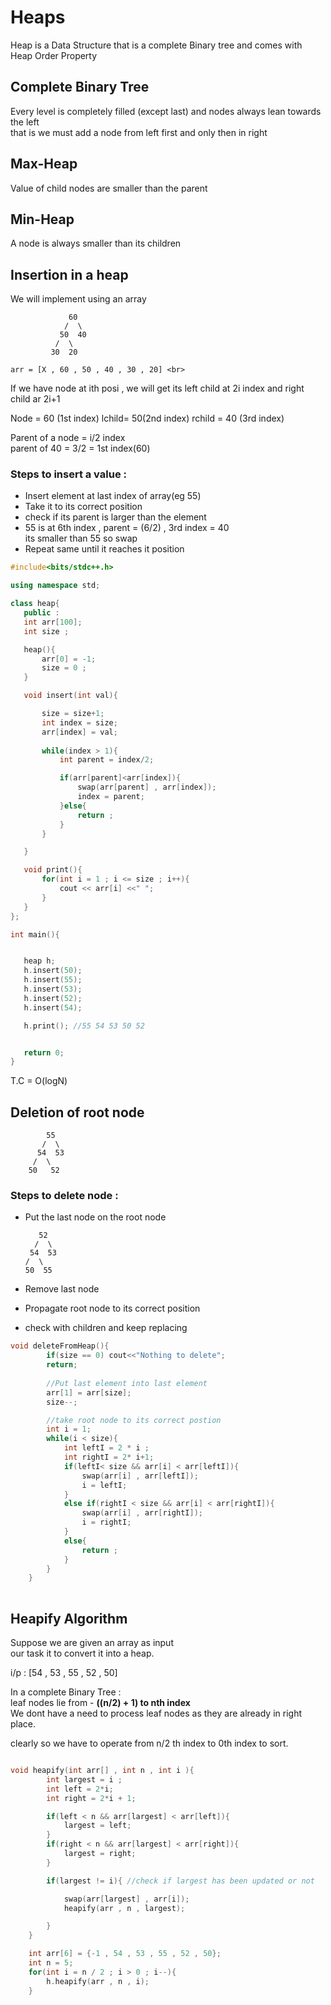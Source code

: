 # Heaps

Heap is a Data Structure that is a complete Binary tree and comes with Heap Order Property

## Complete Binary Tree 

Every level is completely filled (except last) and nodes always lean towards the left<br>
that is we must add a node from left first and only then in right 

## Max-Heap 

Value of child nodes are smaller than the parent

## Min-Heap

A node is always smaller than its children

## Insertion in a heap

We will implement using an array

                 60
                /  \
               50  40
              /  \
             30  20 

    arr = [X , 60 , 50 , 40 , 30 , 20] <br>

If we have node at ith posi , we will get its left child at 2i index and right child ar 2i+1<br>

Node = 60 (1st index) lchild= 50(2nd index) rchild = 40 (3rd index) <br>

Parent of a node = i/2 index <br>
parent of 40 = 3/2 = 1st index(60) <br>

### Steps to insert a value : 

 - Insert element at last index of array(eg 55)
 - Take it to its correct position
 - check if its parent is larger than the element
 - 55 is at 6th index , parent = (6/2) , 3rd index = 40<br>its smaller than 55 so swap
 - Repeat same until it reaches it position

 ```c++
 #include<bits/stdc++.h>

using namespace std;

class heap{
    public :
    int arr[100];
    int size ;

    heap(){
        arr[0] = -1;
        size = 0 ;
    }

    void insert(int val){

        size = size+1;
        int index = size;
        arr[index] = val;
        
        while(index > 1){
            int parent = index/2;

            if(arr[parent]<arr[index]){
                swap(arr[parent] , arr[index]);
                index = parent;
            }else{
                return ;
            }
        }

    }

    void print(){
        for(int i = 1 ; i <= size ; i++){
            cout << arr[i] <<" ";
        }
    }
};

int main(){


    heap h;
    h.insert(50);
    h.insert(55);
    h.insert(53);
    h.insert(52);
    h.insert(54);

    h.print(); //55 54 53 50 52 


    return 0;
}
```

T.C = O(logN)

## Deletion of root node 

            55 
           /  \
          54  53 
         /  \
        50   52

### Steps to delete node : 

  - Put the last node on the root node
      
           52 
          /  \ 
         54  53 
        /  \ 
        50  55

  - Remove last node
  - Propagate root node to its correct position
  - check with children and keep replacing
  
```c++
void deleteFromHeap(){
        if(size == 0) cout<<"Nothing to delete";
        return;
        
        //Put last element into last element
        arr[1] = arr[size];
        size--;

        //take root node to its correct postion
        int i = 1;
        while(i < size){
            int leftI = 2 * i ;
            int rightI = 2* i+1;
            if(leftI< size && arr[i] < arr[leftI]){
                swap(arr[i] , arr[leftI]);
                i = leftI;
            }
            else if(rightI < size && arr[i] < arr[rightI]){
                swap(arr[i] , arr[rightI]);
                i = rightI;
            }
            else{
                return ;
            }
        }
    }
    
```

## Heapify Algorithm

Suppose we are given an array as input <br>
our task it to convert it into a heap.<br>

i/p : [54 , 53 , 55 , 52 , 50]

In a complete Binary Tree : <br>
leaf nodes lie from -  **((n/2) + 1) to nth index**<br>
We dont have a need to process leaf nodes as they are already in right place.

clearly so we have to operate from n/2 th index to 0th index to sort. <br>

```cpp

void heapify(int arr[] , int n , int i ){
        int largest = i ;
        int left = 2*i;
        int right = 2*i + 1;

        if(left < n && arr[largest] < arr[left]){
            largest = left;
        }
        if(right < n && arr[largest] < arr[right]){
            largest = right;
        }

        if(largest != i){ //check if largest has been updated or not 

            swap(arr[largest] , arr[i]);
            heapify(arr , n , largest);

        }
    }

    int arr[6] = {-1 , 54 , 53 , 55 , 52 , 50}; 
    int n = 5;
    for(int i = n / 2 ; i > 0 ; i--){
        h.heapify(arr , n , i);
    }



